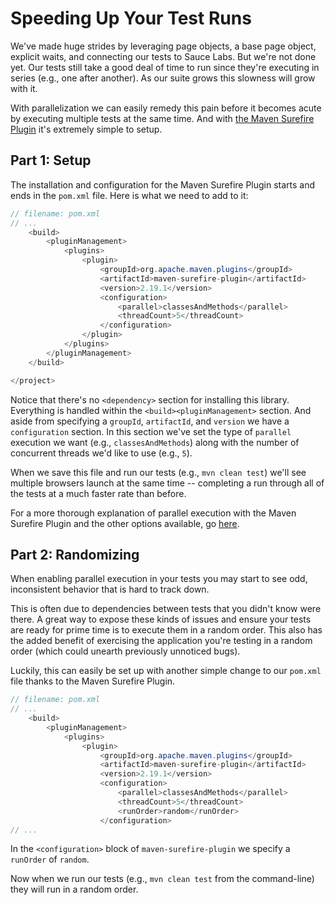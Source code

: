 # Speeding Up Your Test Runs

We've made huge strides by leveraging page objects, a base page object, explicit waits, and connecting our tests to Sauce Labs. But we're not done yet. Our tests still take a good deal of time to run since they're executing in series (e.g., one after another). As our suite grows this slowness will grow with it.

With parallelization we can easily remedy this pain before it becomes acute by executing multiple tests at the same time. And with [the Maven Surefire Plugin](http://maven.apache.org/surefire/maven-surefire-plugin/) it's extremely simple to setup.

## Part 1: Setup

The installation and configuration for the Maven Surefire Plugin starts and ends in the `pom.xml` file. Here is what we need to add to it:

```java
// filename: pom.xml
// ...
    <build>
        <pluginManagement>
            <plugins>
                <plugin>
                    <groupId>org.apache.maven.plugins</groupId>
                    <artifactId>maven-surefire-plugin</artifactId>
                    <version>2.19.1</version>
                    <configuration>
                        <parallel>classesAndMethods</parallel>
                        <threadCount>5</threadCount>
                    </configuration>
                </plugin>
            </plugins>
        </pluginManagement>
    </build>

</project>
```

Notice that there's no `<dependency>` section for installing this library. Everything is handled within the `<build><pluginManagement>` section. And aside from specifying a `groupId`, `artifactId`, and `version` we have a `configuration` section. In this section we've set the type of `parallel` execution we want (e.g., `classesAndMethods`) along with the number of concurrent threads we'd like to use (e.g., `5`).

When we save this file and run our tests (e.g., `mvn clean test`) we'll see multiple browsers launch at the same time -- completing a run through all of the tests at a much faster rate than before.

For a more thorough explanation of parallel execution with the Maven Surefire Plugin and the other options available, go [here](http://maven.apache.org/surefire/maven-surefire-plugin/examples/fork-options-and-parallel-execution.html).

## Part 2: Randomizing

When enabling parallel execution in your tests you may start to see odd, inconsistent behavior that is hard to track down.

This is often due to dependencies between tests that you didn't know were there. A great way to expose these kinds of issues and ensure your tests are ready for prime time is to execute them in a random order. This also has the added benefit of exercising the application you're testing in a random order (which could unearth previously unnoticed bugs).

Luckily, this can easily be set up with another simple change to our `pom.xml` file thanks to the Maven Surefire Plugin.

```java
// filename: pom.xml
// ...
    <build>
        <pluginManagement>
            <plugins>
                <plugin>
                    <groupId>org.apache.maven.plugins</groupId>
                    <artifactId>maven-surefire-plugin</artifactId>
                    <version>2.19.1</version>
                    <configuration>
                        <parallel>classesAndMethods</parallel>
                        <threadCount>5</threadCount>
                        <runOrder>random</runOrder>
                    </configuration>
// ...
```

In the `<configuration>` block of `maven-surefire-plugin` we specify a `runOrder` of `random`.

Now when we run our tests (e.g., `mvn clean test` from the command-line) they will run in a random order.
